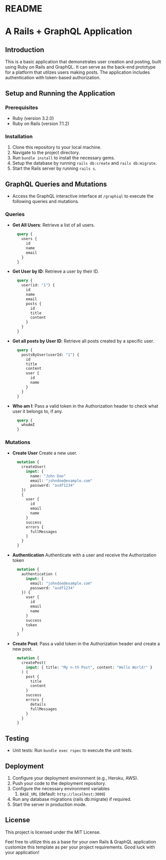 # README

# A Rails + GraphQL Application

## Introduction

This is a basic application that demonstrates user creation and posting, built using Ruby on Rails and GraphQL. It can serve as the back-end prototype for a platform that utilzes users making posts. The application includes authentication with token-based authorization.

## Setup and Running the Application

### Prerequisites

- Ruby (version 3.2.0)
- Ruby on Rails (version 7.1.2)

### Installation

1. Clone this repository to your local machine.
2. Navigate to the project directory.
3. Run `bundle install` to install the necessary gems.
4. Setup the database by running `rails db:create` and `rails db:migrate`.
5. Start the Rails server by running `rails s`.

## GraphQL Queries and Mutations

- Access the GraphQL interactive interface at `/graphiql` to execute the following queries and mutations.

### Queries

- **Get All Users**: Retrieve a list of all users.
  ```graphql
    query {
      users {
        id
        name
        email
      }
    }

- **Get User by ID**: Retrieve a user by their ID.
  ```graphql
    query {
      user(id: "1") {
        id
        name
        email
        posts {
          id
          title
          content
        }
      }
    }

- **Get all posts by User ID**: Retrieve all posts created by a specific user.
  ```graphql
    query {
      postsByUser(userId: "1") {
        id
        title
        content
        user {
          id
          name
        }
      }
    }

- **Who am I**: Pass a valid token in the Authorization header to check what user it belongs to, if any.
  ```graphql
    query {
      whoAmI
    }

### Mutations

- **Create User** Create a new user.
  ```graphql
    mutation {
      createUser(
        input: {
          name: "John Doe"
          email: "johndoe@example.com"
          password: "asdf1234"
      })
      {
        user {
          id
          email
          name
        }
        success
        errors {
          fullMessages
        }
      }
    }

- **Authentication** Authenticate with a user and receive the Authorization token
  ```graphql
    mutation {
      authentication (
        input: {
          email: "johndoe@example.com"
          password: "asdf1234"
      }) {
        user {
          id
          email
          name
        }
        success
        token
      }
    }

- **Create Post**: Pass a valid token in the Authorization header and create a new post.
  ```graphql
    mutation {
      createPost(
        input: { title: "My n-th Post", content: "Hello World!" }
      ) {
        post {
          title
          content
        }
        success
        errors {
          details
          fullMessages
        }
      }
    }

## Testing
- Unit tests: Run `bundle exec rspec` to execute the unit tests.

## Deployment
1. Configure your deployment environment (e.g., Heroku, AWS).
2. Push your code to the deployment repository.
3. Configure the necessary environment variables
    1. `BASE_URL` (default: `http://localhost:3000`)
4. Run any database migrations (rails db:migrate) if required.
5. Start the server in production mode.

## License
This project is licensed under the MIT License.

Feel free to utilize this as a base for your own Rails & GraphQL application customize this template as per your project requirements. Good luck with your application!
